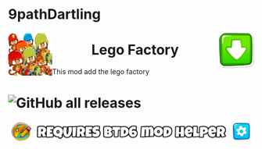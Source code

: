 # 9pathDartling
<a href="https://github.com/Mattcy1/9pathDartling/releases/download/btd6-mods/NinePathDartlingGunner.dll">
    <img align="left" alt="Icon" height="90" src="Icon.png">
    <img align="right" alt="Download" height="75" src="https://raw.githubusercontent.com/gurrenm3/BTD-Mod-Helper/master/BloonsTD6%20Mod%20Helper/Resources/DownloadBtn.png">
</a>

<h1 align="center">Lego Factory</h1>

This mod add the lego factory

<h1 aling="left"><img alt="GitHub all releases" height="25" src="https://img.shields.io/github/downloads/Mattcy1/9pathDartling/total?label=Total%20Dowloads"></h1>

[![Requires BTD6 Mod Helper](https://raw.githubusercontent.com/gurrenm3/BTD-Mod-Helper/master/banner.png)](https://github.com/gurrenm3/BTD-Mod-Helper#readme)
